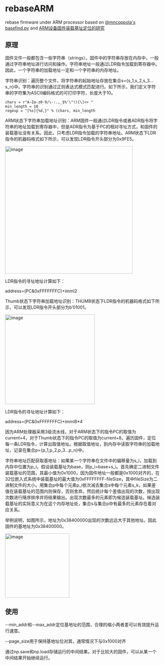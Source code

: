 # rebaseARM
rebase firmware under ARM processor based on [@mncoppola's basefind.py](https://github.com/mncoppola/ws30/blob/master/basefind.py) and [ARM设备固件装载基址定位的研究](http://cdmd.cnki.com.cn/Article/CDMD-10007-1018812112.htm)

## 原理
固件文件一般都包含一些字符串（strings）。固件中的字符串存放在内存中，一般通过字符串地址进行访问和操作。字符串地址一般通过LDR指令加载到寄存器中。因此，一个字符串的加载地址一定和一个字符串的内存地址。

字符串识别：遍历整个文件，将字符串的起始地址存放在集合s={s_1,s_2,s_3…s_n}中。字符串的识别通过正则表达式模式匹配进行。如下所示，我们定义字符串的字符集为ASCII编码格式的可打印字符，长度大于10。
 ```
chars = r"A-Za-z0-9/\-:.,_$%'\"()[\]<> "
min_length = 10
regexp = "[%s]{%d,}" % (chars, min_length

```
ARM状态下字符串加载地址识别：ARM固件一般通过LDR指令或者ADR指令将字符串的地址加载到寄存器中，但是ADR指令为基于PC的相对寻址方式，和固件的装载基址没有关系。因此，只考虑LDR指令加载的字符串地址。ARM状态下LDR指令的机器码格式如下所示，可以发现LDR指令开头部分为0x9FE5。

<img width="415" alt="image" src="https://user-images.githubusercontent.com/76193596/207274691-2837ec8b-a0c4-4ee0-964b-73e09ab3843d.png">

LDR指令的寻址地址计算如下：

address=(PC&0xFFFFFFFC)+imml2

Thumb状态下字符串加载地址识别：THUMB状态下LDR指令的机器码格式如下所示，可以发现LDR指令开头部分为b’01001。

<img width="292" alt="image" src="https://user-images.githubusercontent.com/76193596/207275976-cd59b92c-2cf7-4096-9eb1-3cff76bf87a8.png">

LDR指令的寻址地址计算如下：

address=(PC&0xFFFFFFFC)+imml8*4

因为ARM处理器采用3级流水线，对于ARM状态下的指令PC的取值为current+4，对于Thumb状态下的指令PC的取值为current+8。遍历固件，定位每一条LDR指令，计算出取值地址。根据取值地址，到内存中读取字符串的加载地址，记录在集合p={p_1,p_2,p_3…p_n}中。

字符串地址匹配获取基地址：如果某一个字符串在文件中的偏移量为s_i，加载到内存中位置为p_i，假设装载基址为base，则p_i=base+s_i。首先确定二进制文件装载基址的范围，其最小值为0x1000，因为固件地址一般都是0x1000对齐的，在32位嵌入式系统中装载基址的最大值为0xFFFFFFFF-fileSize，其中fileSize为二进制文件的大小。用集合p中每个元素p_i依次减去集合s中每个元素s_k，如果差值在装载基址的范围内则保存，否则舍弃。然后统计每个差值出现的次数，按出现次数进行降序排序并将结果输出。出现次数最多的元素即为候选装载基址。候选装载基址的实际意义为在这个内存地址处，集合s与集合p中有最多的元素存在着对应关系。

举例说明，如图所示，地址为0x38400000出现的次数远远大于其他地址。因此固件的基地址为0x38400000。

<img width="209" alt="image" src="https://user-images.githubusercontent.com/76193596/207276042-f48929db-f697-4caa-8693-17bdb9a0ac63.png">

## 使用
--min_addr和--max_addr定位基地址的范围，合理的缩小两者差可以有效提升运行速度。

--page_size用于保持基地址位对其，通常情况下与0x1000对齐

通过np.save和np.load存储运行的中间结果。对于比较大的固件，可以从某一个中间结果开始继续运行。

